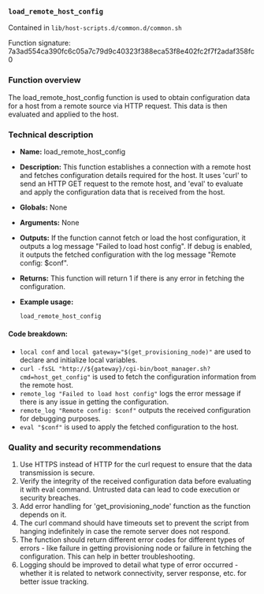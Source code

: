 ### `load_remote_host_config`

Contained in `lib/host-scripts.d/common.d/common.sh`

Function signature: 7a3ad554ca390fc6c05a7c79d9c40323f388eca53f8e402fc2f7f2adaf358fc0

### Function overview

The load_remote_host_config function is used to obtain configuration data for a host from a remote source via HTTP request. This data is then evaluated and applied to the host.

### Technical description

- **Name:** load_remote_host_config 
- **Description:** This function establishes a connection with a remote host and fetches configuration details required for the host. It uses 'curl' to send an HTTP GET request to the remote host, and 'eval' to evaluate and apply the configuration data that is received from the host.
- **Globals:** None
- **Arguments:** None
- **Outputs:** If the function cannot fetch or load the host configuration, it outputs a log message "Failed to load host config". If debug is enabled, it outputs the fetched configuration with the log message "Remote config: $conf".
- **Returns:** This function will return 1 if there is any error in fetching the configuration.
- **Example usage:**

  ```bash
  load_remote_host_config
  ```
  
#### Code breakdown:
- `local conf` and `local gateway="$(get_provisioning_node)"` are used to declare and initialize local variables. 
- `curl -fsSL "http://${gateway}/cgi-bin/boot_manager.sh?cmd=host_get_config"` is used to fetch the configuration information from the remote host. 
- `remote_log "Failed to load host config"` logs the error message if there is any issue in getting the configuration. 
- `remote_log "Remote config: $conf"` outputs the received configuration for debugging purposes. 
- `eval "$conf"` is used to apply the fetched configuration to the host.

### Quality and security recommendations

1. Use HTTPS instead of HTTP for the curl request to ensure that the data transmission is secure.
2. Verify the integrity of the received configuration data before evaluating it with eval command. Untrusted data can lead to code execution or security breaches.
3. Add error handling for 'get_provisioning_node' function as the function depends on it.
4. The curl command should have timeouts set to prevent the script from hanging indefinitely in case the remote server does not respond.
5. The function should return different error codes for different types of errors - like failure in getting provisioning node or failure in fetching the configuration. This can help in better troubleshooting.
6. Logging should be improved to detail what type of error occurred - whether it is related to network connectivity, server response, etc. for better issue tracking.

